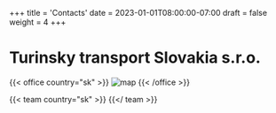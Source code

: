 +++
title = 'Contacts'
date = 2023-01-01T08:00:00-07:00
draft = false
weight = 4
+++

# Turinsky transport Slovakia s.r.o.

{{< office country="sk" >}}
![map](map.png)
{{< /office >}}

{{< team country="sk" >}}
{{</ team >}}